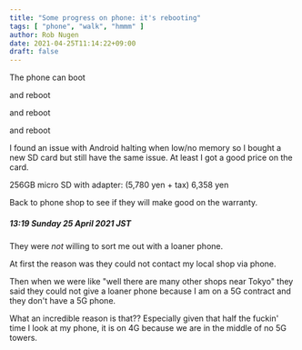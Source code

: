 ```yaml
---
title: "Some progress on phone: it's rebooting"
tags: [ "phone", "walk", "hmmm" ]
author: Rob Nugen
date: 2021-04-25T11:14:22+09:00
draft: false
---
```


The phone can boot

and reboot

and reboot

and reboot

I found an issue with Android halting when low/no memory so I bought
a new SD card but still have the same issue.  At least I got a good
price on the card.

256GB micro SD with adapter: (5,780 yen + tax) 6,358 yen

Back to phone shop to see if they will make good on the warranty.

##### 13:19 Sunday 25 April 2021 JST

They were *not* willing to sort me out with a loaner phone.

At first the reason was they could not contact my local shop via
phone.

Then when we were like "well there are many other shops near Tokyo"
they said they could not give a loaner phone because I am on a 5G
contract and they don't have a 5G phone.

What an incredible reason is that?? Especially given that half the
fuckin' time I look at my phone, it is on 4G because we are in the
middle of no 5G towers.
